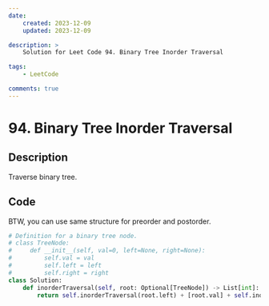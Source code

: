 ```yaml
---
date:
    created: 2023-12-09
    updated: 2023-12-09

description: >
    Solution for Leet Code 94. Binary Tree Inorder Traversal

tags:
    - LeetCode

comments: true
---
```

# 94. Binary Tree Inorder Traversal

## Description

Traverse binary tree.

## Code

BTW, you can use same structure for preorder and postorder.

```python
# Definition for a binary tree node.
# class TreeNode:
#     def __init__(self, val=0, left=None, right=None):
#         self.val = val
#         self.left = left
#         self.right = right
class Solution:
    def inorderTraversal(self, root: Optional[TreeNode]) -> List[int]:
        return self.inorderTraversal(root.left) + [root.val] + self.inorderTraversal(root.right) if root else []
```